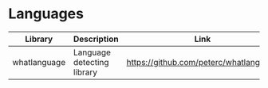 # Languages

| Library | Description | Link | Comments |
| --- | --- | --- | --- |
| whatlanguage | Language detecting library | https://github.com/peterc/whatlanguage |

